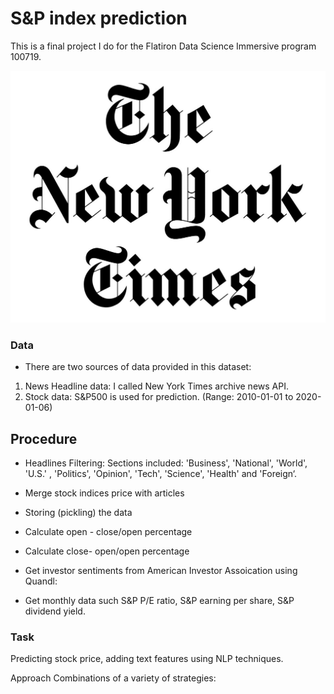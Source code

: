 # S&P index prediction
This is a final project I do for the Flatiron Data Science Immersive program 100719.

![alt test](https://raw.githubusercontent.com/rockinhumingbird/NYT_stocks/master/nyt.jpeg)

### Data
- There are two sources of data provided in this dataset:

1. News Headline data: I called New York Times archive news API.
2. Stock data: S&P500 is used for prediction. (Range: 2010-01-01 to 2020-01-06)

## Procedure
- Headlines Filtering:
  Sections included: 'Business', 'National', 'World', 'U.S.' , 'Politics', 'Opinion', 'Tech', 'Science',  'Health' and 'Foreign‘.

- Merge stock indices price with articles
- Storing (pickling) the data

- Calculate open - close/open percentage 

- Calculate close- open/open percentage

- Get investor sentiments from American Investor Assoication using Quandl: 
- Get monthly data such S&P P/E ratio, S&P earning per share, S&P dividend yield.


### Task
Predicting stock price, adding text features using NLP techniques.

Approach
Combinations of a variety of strategies:
